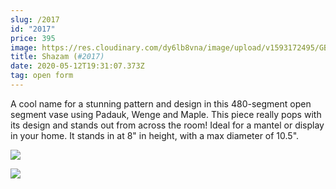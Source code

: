 ```yaml
---
slug: /2017
id: "2017"
price: 395
image: https://res.cloudinary.com/dy6lb8vna/image/upload/v1593172495/GB%20Bowlworks%20Gallery/2017a.jpg
title: Shazam (#2017)
date: 2020-05-12T19:31:07.373Z
tag: open form
---
```

A cool name for a stunning pattern and design in this 480-segment open segment vase using Padauk, Wenge and Maple.  This piece really pops with its design and stands out from across the room!  Ideal for a mantel or display in your home.  It stands in at 8" in height, with a max diameter of 10.5".

![](https://res.cloudinary.com/dy6lb8vna/image/upload/v1589312108/GB%20Bowlworks%20Gallery/2017c.jpg)

![](https://res.cloudinary.com/dy6lb8vna/image/upload/v1589312545/IMG_7912.jpg)